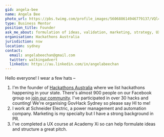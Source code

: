 ```yaml
---
gid: angela-bee
name: Angela Bee
photo_url: https://pbs.twimg.com/profile_images/560688614946779137/VQl4Af0E.jpeg
type: Business Mentor
position_title: Founder
ask_me_about: formulation of ideas, validation, marketing, strategy, UX, media, video editing
organisation: Hackathons Australia
jurisdiction: nsw
location: sydney
contact:
  email: angelabeechan@gmail.com
  twitter: walkingadvert
  linkedin: https://au.linkedin.com/in/angelabeechan
---
```


Hello everyone! I wear a few hats –

1. I'm the founder of [Hackathons Australia](http://www.hackathonsaustralia.com) where we list hackathons happening in your state. There's almost 900 people on our Facebook group so [join our community](https://www.facebook.com/groups/hackathonsaustralia/). I've participated in over 30 hacks and counting! We're organising GovHack Sydney so please say HI to me!
2. I work at Schneider Electric, a power management and automation company. Marketing is my specialty but I have a strong background in PR.
3. I've completed a UX course at Academy Xi so can help formulate ideas and structure a great pitch.
